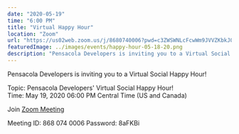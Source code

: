```yaml
---
date: "2020-05-19"
time: "6:00 PM"
title: "Virtual Happy Hour"
location: "Zoom"
url: "https://us02web.zoom.us/j/8680740006?pwd=c3ZWSWNLcFcwWm9JVVZKbkJQVU9mdz09"
featuredImage: ../images/events/happy-hour-05-18-20.png
description: "Pensacola Developers is inviting you to a Virtual Social Happy Hour! Join us on Zoom to hang out!"
---
```


Pensacola Developers is inviting you to a Virtual Social Happy Hour!

Topic: Pensacola Developers' Virtual Social Happy Hour!  
Time: May 19, 2020 06:00 PM Central Time (US and Canada)

Join [Zoom Meeting](https://us02web.zoom.us/j/8680740006?pwd=c3ZWSWNLcFcwWm9JVVZKbkJQVU9mdz09)

Meeting ID: 868 074 0006
Password: 8aFKBi

